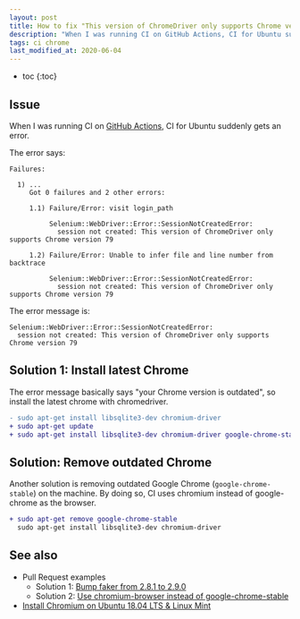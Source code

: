 ```yaml
---
layout: post
title: How to fix "This version of ChromeDriver only supports Chrome version xx" on Ubuntu
description: "When I was running CI on GitHub Actions, CI for Ubuntu suddenly gets an error. The error message is: Selenium::WebDriver::Error::SessionNotCreatedError: "
tags: ci chrome
last_modified_at: 2020-06-04
---
```


- toc
{:toc}

## Issue

When I was running CI on [GitHub Actions](https://github.com/features/actions), CI for Ubuntu suddenly gets an error.

The error says:

```
Failures:

  1) ...
     Got 0 failures and 2 other errors:

     1.1) Failure/Error: visit login_path

          Selenium::WebDriver::Error::SessionNotCreatedError:
            session not created: This version of ChromeDriver only supports Chrome version 79

     1.2) Failure/Error: Unable to infer file and line number from backtrace

          Selenium::WebDriver::Error::SessionNotCreatedError:
            session not created: This version of ChromeDriver only supports Chrome version 79
```

The error message is:

```
Selenium::WebDriver::Error::SessionNotCreatedError:
  session not created: This version of ChromeDriver only supports Chrome version 79
```

## Solution 1: Install latest Chrome

The error message basically says "your Chrome version is outdated", so install the latest chrome with chromedriver.

```diff
- sudo apt-get install libsqlite3-dev chromium-driver
+ sudo apt-get update
+ sudo apt-get install libsqlite3-dev chromium-driver google-chrome-stable
```

## Solution: Remove outdated Chrome

Another solution is removing outdated Google Chrome (`google-chrome-stable`) on the machine. By doing so, CI uses chromium instead of google-chrome as the browser.

```diff
+ sudo apt-get remove google-chrome-stable
  sudo apt-get install libsqlite3-dev chromium-driver
```

## See also

- Pull Request examples
  - Solution 1: [Bump faker from 2.8.1 to 2.9.0](https://github.com/toshimaru/RailsTwitterClone/pull/619)
  - Solution 2: [Use chromium-browser instead of google-chrome-stable](https://github.com/toshimaru/RailsTwitterClone/pull/625)
- [Install Chromium on Ubuntu 18.04 LTS & Linux Mint](https://www.omgubuntu.co.uk/2019/08/install-chromium-browser-ubuntu)
